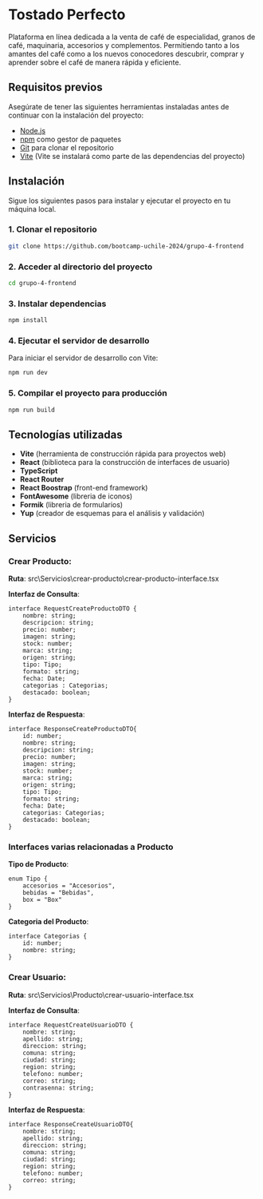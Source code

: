 
# Tostado Perfecto

 Plataforma en línea dedicada a la venta de café de especialidad, granos de café, maquinaria, accesorios y complementos. Permitiendo tanto a los amantes del café como a los nuevos conocedores descubrir, comprar y aprender sobre el café de manera rápida y eficiente.


## Requisitos previos

Asegúrate de tener las siguientes herramientas instaladas antes de continuar con la instalación del proyecto:

- [Node.js](https://nodejs.org/)
- [npm](https://www.npmjs.com/) como gestor de paquetes
- [Git](https://github.com/) para clonar el repositorio
- [Vite](https://vitejs.dev/) (Vite se instalará como parte de las dependencias del proyecto)


## Instalación

Sigue los siguientes pasos para instalar y ejecutar el proyecto en tu máquina local.
### 1. Clonar el repositorio

```bash
git clone https://github.com/bootcamp-uchile-2024/grupo-4-frontend
```
### 2. Acceder al directorio del proyecto

```bash
cd grupo-4-frontend
```
### 3. Instalar dependencias

```bash
npm install
```
### 4. Ejecutar el servidor de desarrollo
Para iniciar el servidor de desarrollo con Vite:

```bash
npm run dev
```
### 5. Compilar el proyecto para producción

```bash
npm run build
```

## Tecnologías utilizadas

 * **Vite** (herramienta de construcción rápida para proyectos web) 
 * **React** (biblioteca para la construcción de interfaces de usuario) 
 * **TypeScript** 
 * **React Router** 
 * **React Boostrap** (front-end framework)
 * **FontAwesome** (libreria de iconos) 
 * **Formik** (libreria de formularios) 
 * **Yup** (creador de esquemas para el análisis y validación) 
  
  


## Servicios


### Crear Producto:

__Ruta__: src\Servicios\crear-producto\crear-producto-interface.tsx

__Interfaz de Consulta__:

    interface RequestCreateProductoDTO {
        nombre: string;
        descripcion: string;
        precio: number;
        imagen: string;
        stock: number;
        marca: string;
        origen: string;
        tipo: Tipo;
        formato: string;
        fecha: Date;
        categorias : Categorias;
        destacado: boolean;
    }

__Interfaz de Respuesta__:


    interface ResponseCreateProductoDTO{
        id: number;
        nombre: string;
        descripcion: string;
        precio: number;
        imagen: string;
        stock: number;
        marca: string;
        origen: string;
        tipo: Tipo;
        formato: string;
        fecha: Date;
        categorias: Categorias;
        destacado: boolean;
    }

### Interfaces varias relacionadas a Producto

__Tipo de Producto__: 

    enum Tipo {
        accesorios = "Accesorios",
        bebidas = "Bebidas",
        box = "Box"
    }

__Categoria del Producto__: 

    interface Categorias {
        id: number;
        nombre: string;
    }

    
### Crear Usuario:

__Ruta__: src\Servicios\Producto\crear-usuario-interface.tsx

__Interfaz de Consulta__:

    interface RequestCreateUsuarioDTO {
        nombre: string;
        apellido: string;
        direccion: string;
        comuna: string;
        ciudad: string;
        region: string;
        telefono: number;
        correo: string;
        contrasenna: string;  
    }


__Interfaz de Respuesta__:

    interface ResponseCreateUsuarioDTO{
        nombre: string;
        apellido: string;
        direccion: string;
        comuna: string;
        ciudad: string;
        region: string;
        telefono: number;
        correo: string;     
    }
